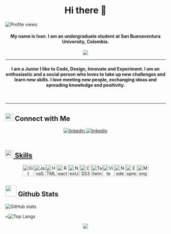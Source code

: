 <h1 align="center">Hi there 👋</h1>

![Profile views](https://komarev.com/ghpvc/?username=IGuerreroV&style=flat-square)
<h4 align="center">My name is Ivan. I am an undergraduate student at San Buenaventura University, Colombia.</h4>

<p align="center">
	<a href="https://github.com/Bouaskaoun">
		<img src="https://readme-typing-svg.herokuapp.com?lines=System+Engineer+Student;Full+Stack+Web+Developer;Freelancer;Enthusiastic;Always%20learning%20new%20things&center=true&width=380&height=45">
	</a>
</p>
<hr/>
<h4 align="center">I am a Junior  I like to Code, Design, Innovate and Experiment. I am an enthusiastic and a social person who loves to take up new challenges and learn new skills. I love meeting new people, exchanging ideas and spreading knowledge and positivity.</h4>
<br/>
<hr/>

## <img src="https://user-images.githubusercontent.com/74038190/214644145-264f4759-7633-441e-9d67-d8dda9d50d26.gif" width ="25"><b> Connect with Me</b>

<div align="center">
<a href="https://www.linkedin.com/in/iv%C3%A1n-guerrero-906689258/" target="_blank">
<img src=https://img.shields.io/badge/linkedin-%230077B5.svg?style=for-the-badge&logo=linkedin&logoColor=white alt=linkedin style="margin-bottom: 5px;" />
<a href="https://www.instagram.com/ivanfreecss?igsh=azIxZzUwNWZ5bXo4" target="_blank">
<img src=https://img.shields.io/badge/Instagram-%23E4405F.svg?style=for-the-badge&logo=Instagram&logoColor=white alt=linkedin style="margin-bottom: 5px;" />
</div>
<br/>

## <img src="https://media2.giphy.com/media/QssGEmpkyEOhBCb7e1/giphy.gif" width ="25"><b> Skills</b>

<p align="center">
<a href="https://git-scm.com/" target="_blank" rel="noreferrer"><img src="https://raw.githubusercontent.com/danielcranney/readme-generator/main/public/icons/skills/git-colored.svg" width="36" height="36" alt="Git" /></a><a href="https://developer.mozilla.org/en-US/docs/Web/JavaScript" target="_blank" rel="noreferrer"><img src="https://raw.githubusercontent.com/danielcranney/readme-generator/main/public/icons/skills/javascript-colored.svg" width="36" height="36" alt="JavaScript" /></a><a href="https://developer.mozilla.org/en-US/docs/Glossary/HTML5" target="_blank" rel="noreferrer"><img src="https://raw.githubusercontent.com/danielcranney/readme-generator/main/public/icons/skills/html5-colored.svg" width="36" height="36" alt="HTML5" /></a><a href="https://reactjs.org/" target="_blank" rel="noreferrer"><img src="https://raw.githubusercontent.com/danielcranney/readme-generator/main/public/icons/skills/react-colored.svg" width="36" height="36" alt="React" /></a><a href="https://nextjs.org/docs" target="_blank" rel="noreferrer"><img src="https://raw.githubusercontent.com/danielcranney/readme-generator/main/public/icons/skills/nextjs-colored.svg" width="36" height="36" alt="NextJs" /></a><a href="https://www.w3.org/TR/CSS/#css" target="_blank" rel="noreferrer"><img src="https://raw.githubusercontent.com/danielcranney/readme-generator/main/public/icons/skills/css3-colored.svg" width="36" height="36" alt="CSS3" /></a><a href="https://tailwindcss.com/" target="_blank" rel="noreferrer"><img src="https://raw.githubusercontent.com/danielcranney/readme-generator/main/public/icons/skills/tailwindcss-colored.svg" width="36" height="36" alt="TailwindCSS" /></a><a href="https://vitejs.dev/" target="_blank" rel="noreferrer"><img src="https://raw.githubusercontent.com/danielcranney/readme-generator/main/public/icons/skills/vite-colored.svg" width="36" height="36" alt="Vite" /></a><a href="https://nodejs.org/en/" target="_blank" rel="noreferrer"><img src="https://raw.githubusercontent.com/danielcranney/readme-generator/main/public/icons/skills/nodejs-colored.svg" width="36" height="36" alt="NodeJS" /></a><a href="https://expressjs.com/" target="_blank" rel="noreferrer"><img src="https://raw.githubusercontent.com/danielcranney/readme-generator/main/public/icons/skills/express-colored.svg" width="36" height="36" alt="Express" /></a><a href="https://www.mongodb.com/" target="_blank" rel="noreferrer"><img src="https://raw.githubusercontent.com/danielcranney/readme-generator/main/public/icons/skills/mongodb-colored.svg" width="36" height="36" alt="MongoDB" /></a>
</p>

## <img src="https://media.giphy.com/media/iY8CRBdQXODJSCERIr/giphy.gif" width="35"><b> Github Stats </b>

<p align="center">

![GitHub stats](https://github-readme-stats.vercel.app/api?username=iguerrerov&show_icons=true&theme=dark)

<![Top Langs](https://github-readme-stats.vercel.app/api/top-langs/?username=iguerrerov&layout=compact&theme=dark)

</p>

<div align="center">
<img src=https://user-images.githubusercontent.com/74038190/229223156-0cbdaba9-3128-4d8e-8719-b6b4cf741b67.gif>
</div>



